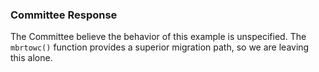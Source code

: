 ### Committee Response

The Committee believe the behavior of this example is unspecified. The
`mbrtowc()` function provides a superior migration path, so we are leaving this
alone.
